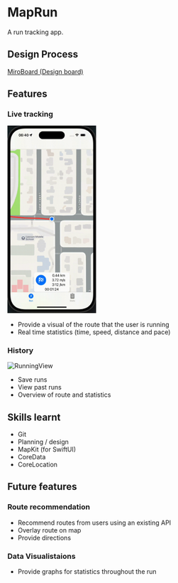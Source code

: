 # MapRun
A run tracking app.

## Design Process
[MiroBoard (Design board)](https://miro.com/app/board/uXjVK6Xezfg=/?share_link_id=106892892998)

## Features

### Live tracking
<img src="https://github.com/IgorVeLa/MapRun/blob/main/Assets/RunningView.gif" alt="RunningView" width="200"/>

* Provide a visual of the route that the user is running
* Real time statistics (time, speed, distance and pace)

### History
<img src="https://github.com/IgorVeLa/MapRun/blob/main/Assets/HistoryView.gif" alt="RunningView" width="200"/>

* Save runs
* View past runs
* Overview of route and statistics

## Skills learnt
* Git
* Planning / design
* MapKit (for SwiftUI)
* CoreData
* CoreLocation

## Future features

### Route recommendation
* Recommend routes from users using an existing API
* Overlay route on map
* Provide directions

### Data Visualistaions
* Provide graphs for statistics throughout the run
